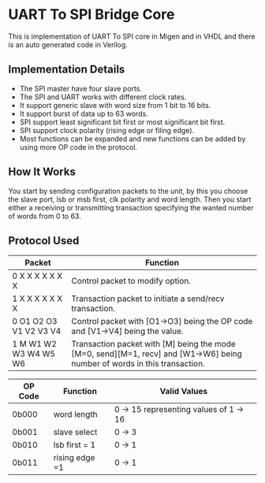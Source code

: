 # UART To SPI Bridge Core
This is implementation of UART To SPI core in Migen and in VHDL and there is an auto generated code in Verilog.

## Implementation Details
- The SPI master have four slave ports.
- The SPI and UART works with different clock rates.
- It support generic slave with word size from 1 bit to 16 bits.
- It support burst of data up to 63 words.
- SPI support least significant bit first or most significant bit first.
- SPI support clock polarity (rising edge or filing edge).
- Most functions can be expanded and new functions can be added by using more OP code in the protocol.

## How It Works
You start by sending configuration packets to the unit, by this you choose the slave port, lsb or msb first, clk polarity and word length.
Then you start either a receiving or transmitting transaction specifying the wanted number of words from 0 to 63.

## Protocol Used
| Packet | Function |
| ---- | ---- |
|0 X  X  X  X  X  X  X | Control packet to modify option. |
|1 X  X  X  X  X  X  X  | Transaction packet to initiate a send/recv transaction. |
|0 O1 O2 O3 V1 V2 V3 V4 | Control packet with [O1->O3] being the OP code and [V1->V4] being the value. |
|1 M W1 W2 W3 W4 W5 W6 | Transaction packet with [M] being the mode [M=0, send][M=1, recv] and [W1->W6] being number of words in this transaction. |

| OP Code | Function | Valid Values |
| ---- | ---- | ---- |
| 0b000 | word length | 0 -> 15 representing values of 1 -> 16 |
| 0b001 | slave select | 0 -> 3 |
| 0b010 | lsb first = 1 | 0 -> 1 |
| 0b011 | rising edge =1 | 0 -> 1 |